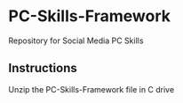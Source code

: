 # PC-Skills-Framework
Repository for Social Media PC Skills

## Instructions
Unzip the PC-Skills-Framework file in C drive
